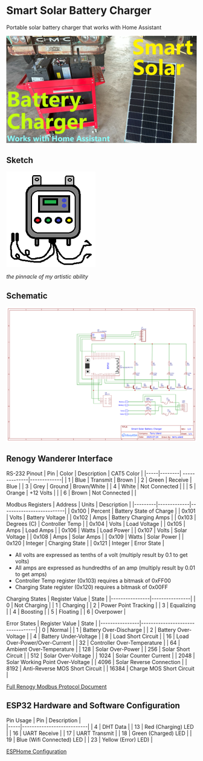 # Smart Solar Battery Charger
Portable solar battery charger that works with Home Assistant

<img alt="Smart Solar Battery Charger Video Thumbnail" src="Solar%20Battery%20Charger%20Thumbnail.png">

## Sketch
<img alt="Rough Sketch" src="Solar%20Charger%20Sketch.png">

*the pinnacle of my artistic ability*

## Schematic
[<img alt="Schematic Diagram" src="schematic.png">](Schematic_Solar-Charger-(STD)_2025-09-20.pdf)

## Renogy Wanderer Interface
RS-232 Pinout
| Pin | Color  | Description   | CAT5 Color  |
|-----|--------| --------------|-------------|
|  1  | Blue   | Transmit      | Brown       |
|  2  | Green  | Receive       | Blue        |
|  3  | Grey   | Ground        | Brown/White |
|  4  | White  | Not Connected |             |
|  5  | Orange | +12 Volts     |             |
|  6  | Brown  | Not Connected |             |

Modbus Registers
| Address | Units       | Description              |
|---------|-------------|--------------------------|
| 0x100   | Percent     | Battery State of Charge  |
| 0x101   | Volts       | Battery Voltage          |
| 0x102   | Amps        | Battery Charging Amps    |
| 0x103   | Degrees (C) | Controller Temp          |
| 0x104   | Volts       | Load Voltage             |
| 0x105   | Amps        | Load Amps                |
| 0x106   | Watts       | Load Power               |
| 0x107   | Volts       | Solar Voltage            |
| 0x108   | Amps        | Solar Amps               |
| 0x109   | Watts       | Solar Power              |
| 0x120   | Integer     | Charging State           |
| 0x121   | Integer     | Error State              |
* All volts are expressed as tenths of a volt (multiply result by 0.1 to get volts)
* All amps are expressed as hundredths of an amp (multiply result by 0.01 to get amps)
* Controller Temp register (0x103) requires a bitmask of 0xFF00
* Charging State register (0x120) requires a bitmask of 0x00FF

Charging States
| Register Value | State          |
|----------------|----------------|
| 0       | Not Charging          |
| 1       | Charging              |
| 2       | Power Point Tracking  |
| 3       | Equalizing            |
| 4       | Boosting              |
| 5       | Floating              |
| 6       | Overpower             |

Error States
| Register Value | State                            |
|----------------|----------------------------------|
| 0              | Normal                           |
| 1              | Battery Over-Discharge           |
| 2              | Battery Over-Voltage             |
| 4              | Battery Under-Voltage            |
| 8              | Load Short Circuit               |
| 16             | Load Over-Power/Over-Current     |
| 32             | Controller Over-Temperature      |
| 64             | Ambient Over-Temperature         |
| 128            | Solar Over-Power                 |
| 256            | Solar Short Circuit              |
| 512            | Solar Over-Voltage               |
| 1024           | Solar Counter Current            |
| 2048           | Solar Working Point Over-Voltage |
| 4096           | Solar Reverse Connection         |
| 8192           | Anti-Reverse MOS Short Circuit   |
| 16384          | Charge MOS Short Circuit         |


[Full Renogy Modbus Protocol Document](ROVER_MODBUS.pdf)


## ESP32 Hardware and Software Configuration

Pin Usage
| Pin | Description               |  
|-----|---------------------------|
| 4   | DHT Data                  |
| 13  | Red (Charging) LED        |
| 16  | UART Receive              |
| 17  | UART Transmit             |
| 18  | Green (Charged) LED       |
| 19  | Blue (Wifi Connected) LED |
| 23  | Yellow (Error) LED)       |


[ESPHome Configuration](solar-charge-controller.yaml)

